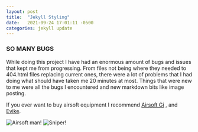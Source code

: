 ```yaml
---
layout: post
title:  "Jekyll Styling"
date:   2021-09-24 17:01:11 -0500
categories: jekyll update
---
```


### SO MANY BUGS

While doing this project I have had an enormous amount of bugs and issues that kept me from
progressing. From files not being where they needed to 404.html files replacing current ones,
there were a lot of problems that I had doing what should have taken me 20 minutes at most.
Things that were new to me were all the bugs I encountered and new markdown bits like image posting.


If you ever want to buy airsoft equipment I recommend [Airsoft Gi](https://www.airsoftgi.com/) , and [Evike](https://www.evike.com/).

![Airsoft man!](/blog/assets/airsoftman.png)
![Sniper!](/blog/assets/sniper.png)
